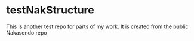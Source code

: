 # testNakStructure
This is another test repo for parts of my work. It is created from the public Nakasendo repo
